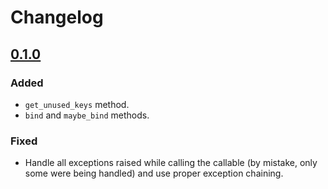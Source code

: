 # Changelog

## [0.1.0]

### Added
- `get_unused_keys` method.
- `bind` and `maybe_bind` methods.

### Fixed
- Handle all exceptions raised while calling the callable (by mistake, only some were being handled) and use proper exception chaining.


[0.1.0]: https://github.com/cifkao/confugue/compare/v0.0.1...v0.1.0
[unreleased]: https://github.com/cifkao/confugue/compare/v0.1.0...HEAD
